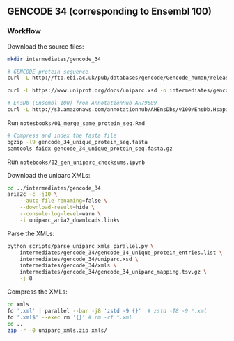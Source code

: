 ## GENCODE 34 (corresponding to Ensembl 100)

### Workflow
Download the source files:

```bash
mkdir intermediates/gencode_34

# GENCODE protein sequence
curl -L http://ftp.ebi.ac.uk/pub/databases/gencode/Gencode_human/release_34/gencode.v34.pc_translations.fa.gz -o intermediates/gencode_34/gencode.v34.pc_translations.fa.gz

curl -L https://www.uniprot.org/docs/uniparc.xsd -o intermediates/gencode_34/uniparc.xsd

# EnsDb (Ensembl 100) from AnnotationHub AH79689
curl -L http://s3.amazonaws.com/annotationhub/AHEnsDbs/v100/EnsDb.Hsapiens.v100.sqlite -o ~/Box/Resources/EnsDb.Hsapiens.v100.sqlite
```

Run `notesbooks/01_merge_same_protein_seq.Rmd`

```bash
# Compress and index the fasta file
bgzip -l9 gencode_34_unique_protein_seq.fasta
samtools faidx gencode_34_unique_protein_seq.fasta.gz
```

Run `notebooks/02_gen_uniparc_checksums.ipynb`

Download the uniparc XMLs:

```bash
cd ../intermediates/gencode_34
aria2c -c -j10 \
    --auto-file-renaming=false \
    --download-result=hide \
    --console-log-level=warn \
    -i uniparc_aria2_downloads.links
```

Parse the XMLs:

```bash
python scripts/parse_uniparc_xmls_parallel.py \
    intermediates/gencode_34/gencode_34_unique_protein_entries.list \
    intermediates/gencode_34/uniparc.xsd \
    intermediates/gencode_34/xmls \
    intermediates/gencode_34/gencode_34_uniparc_mapping.tsv.gz \
    -j 8
```

Compress the XMLs:

```bash
cd xmls
fd '.xml' | parallel --bar -j8 'zstd -9 {}'  # zstd -T8 -9 *.xml
fd '.xml$' --exec rm '{}' # rm -rf *.xml
cd ..
zip -r -0 uniparc_xmls.zip xmls/
```
